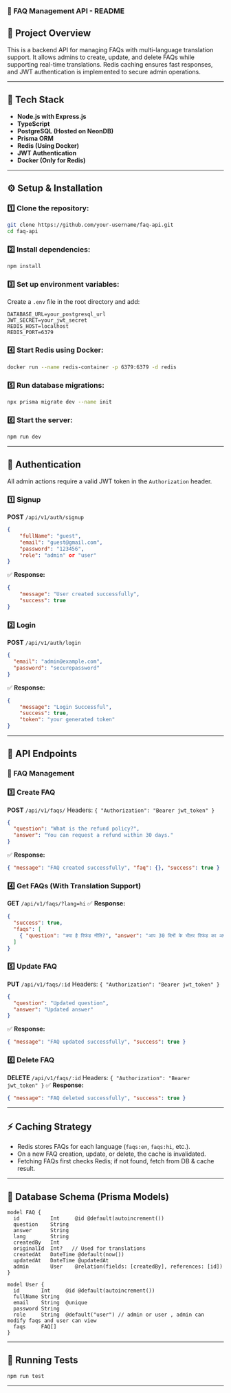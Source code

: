 ### 📌 FAQ Management API - README

## 📌 Project Overview

This is a backend API for managing FAQs with multi-language translation support. It allows admins to create, update, and delete FAQs while supporting real-time translations. Redis caching ensures fast responses, and JWT authentication is implemented to secure admin operations.

---

## 🚀 Tech Stack

- **Node.js with Express.js**
- **TypeScript**
- **PostgreSQL (Hosted on NeonDB)**
- **Prisma ORM**
- **Redis (Using Docker)**
- **JWT Authentication**
- **Docker (Only for Redis)**

---

## ⚙️ Setup & Installation

### 1️⃣ Clone the repository:
```sh
git clone https://github.com/your-username/faq-api.git
cd faq-api
```

### 2️⃣ Install dependencies:
```sh
npm install
```

### 3️⃣ Set up environment variables:
Create a `.env` file in the root directory and add:
```env
DATABASE_URL=your_postgresql_url
JWT_SECRET=your_jwt_secret
REDIS_HOST=localhost
REDIS_PORT=6379
```

### 4️⃣ Start Redis using Docker:
```sh
docker run --name redis-container -p 6379:6379 -d redis
```

### 5️⃣ Run database migrations:
```sh
npx prisma migrate dev --name init
```

### 6️⃣ Start the server:
```sh
npm run dev
```

---

## 🔑 Authentication

All admin actions require a valid JWT token in the `Authorization` header.

### 1️⃣ Signup
**POST** `/api/v1/auth/signup`
```json
{
    "fullName": "guest",
    "email": "guest@gmail.com",
    "password": "123456",
    "role": "admin" or "user"
}
```
✅ **Response:**
```json
{
    "message": "User created successfully",
    "success": true
}
```

### 2️⃣ Login
**POST** `/api/v1/auth/login`
```json
{
  "email": "admin@example.com",
  "password": "securepassword"
}
```
✅ **Response:**
```json
{
    "message": "Login Successful",
    "success": true,
    "token": "your generated token"
}
```

---

## 📖 API Endpoints

### 🔹 FAQ Management

### 3️⃣ Create FAQ
**POST** `/api/v1/faqs/`
Headers: `{ "Authorization": "Bearer jwt_token" }`
```json
{
  "question": "What is the refund policy?",
  "answer": "You can request a refund within 30 days."
}
```
✅ **Response:**
```json
{ "message": "FAQ created successfully", "faq": {}, "success": true }
```

### 4️⃣ Get FAQs (With Translation Support)
**GET** `/api/v1/faqs/?lang=hi`
✅ **Response:**
```json
{
  "success": true,
  "faqs": [
    { "question": "क्या है रिफंड नीति?", "answer": "आप 30 दिनों के भीतर रिफंड का अनुरोध कर सकते हैं।" }
  ]
}
```

### 5️⃣ Update FAQ
**PUT** `/api/v1/faqs/:id`
Headers: `{ "Authorization": "Bearer jwt_token" }`
```json
{
  "question": "Updated question",
  "answer": "Updated answer"
}
```
✅ **Response:**
```json
{ "message": "FAQ updated successfully", "success": true }
```

### 6️⃣ Delete FAQ
**DELETE** `/api/v1/faqs/:id`
Headers: `{ "Authorization": "Bearer jwt_token" }`
✅ **Response:**
```json
{ "message": "FAQ deleted successfully", "success": true }
```

---

## ⚡ Caching Strategy

- Redis stores FAQs for each language (`faqs:en`, `faqs:hi`, etc.).
- On a new FAQ creation, update, or delete, the cache is invalidated.
- Fetching FAQs first checks Redis; if not found, fetch from DB & cache result.

---

## 📖 Database Schema (Prisma Models)

```prisma
model FAQ {
  id          Int     @id @default(autoincrement())
  question    String
  answer      String
  lang        String
  createdBy   Int
  originalId  Int?   // Used for translations
  createdAt   DateTime @default(now())
  updatedAt   DateTime @updatedAt
  admin       User    @relation(fields: [createdBy], references: [id])
}

model User {
  id       Int     @id @default(autoincrement())
  fullName String
  email    String  @unique
  password String 
  role     String  @default("user") // admin or user , admin can modify faqs and user can view
  faqs     FAQ[]
}
```

---

## 🧪 Running Tests

```sh
npm run test
```

---

